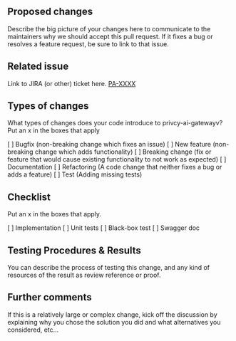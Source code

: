 ## Proposed changes

Describe the big picture of your changes here to communicate to the maintainers why we should accept this pull request. If it fixes a bug or resolves a feature request, be sure to link to that issue.

## Related issue

Link to JIRA (or other) ticket here.
[PA-XXXX](https://rayblaze.atlassian.net/browse/PA-XXX)

## Types of changes

What types of changes does your code introduce to privcy-ai-gatewayv?
Put an x in the boxes that apply

[ ] Bugfix (non-breaking change which fixes an issue)
[ ] New feature (non-breaking change which adds functionality)
[ ] Breaking change (fix or feature that would cause existing functionality to not work as expected)
[ ] Documentation
[ ] Refactoring (A code change that neither fixes a bug or adds a feature)
[ ] Test (Adding missing tests)

## Checklist

Put an x in the boxes that apply.

[ ] Implementation
[ ] Unit tests
[ ] Black-box test
[ ] Swagger doc

## Testing Procedures & Results

You can describe the process of testing this change, and any kind of resources of the result as review reference or proof.

## Further comments

If this is a relatively large or complex change, kick off the discussion by explaining why you chose the solution you did and what alternatives you considered, etc...

